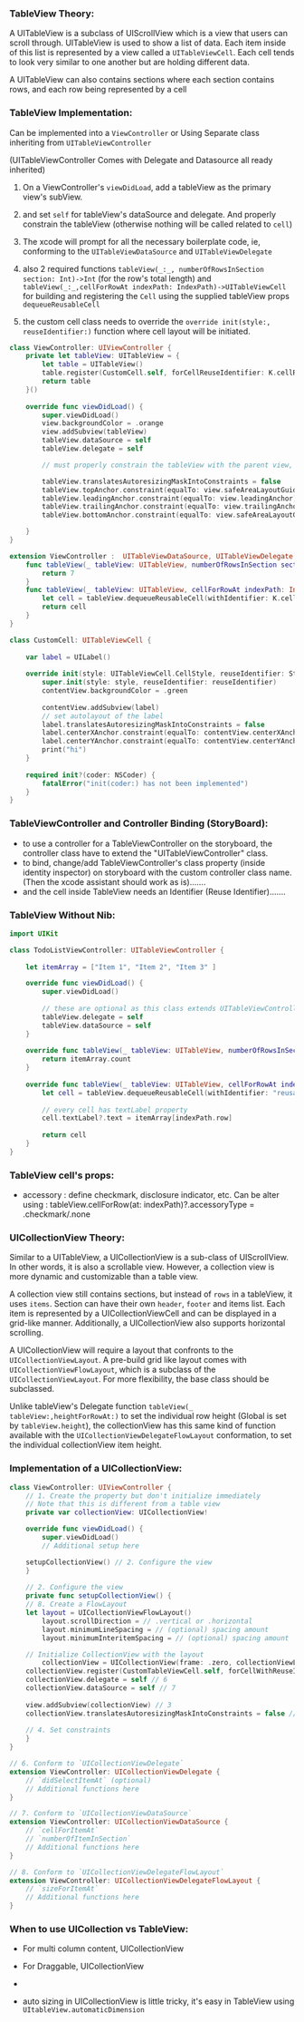 ### TableView Theory:
A UITableView is a subclass of UIScrollView which is a view that users can scroll through. UITableView is used to show a list of data. Each item inside of this list is represented by a view called a `UITableViewCell`. Each cell tends to look very similar to one another but are holding different data.

A UITableView can also contains sections where each section contains rows, and each row being represented by a cell

### TableView Implementation:
Can be implemented into a `ViewController` or Using Separate class inheriting from `UITableViewController` 

(UITableViewController Comes with Delegate and Datasource all ready inherited)


1. On a ViewController's `viewDidLoad`, add a tableView as the primary view's subView. 

2. and set `self` for tableView's dataSource and delegate. And properly constrain the tableView (otherwise nothing will be called related to `cell`)

3. The xcode will prompt for all the necessary boilerplate code, ie, conforming to the `UITableViewDataSource` and `UITableViewDelegate` 

4. also 2 required functions `tableView(_:_, numberOfRowsInSection section: Int)->Int` (for the row's total length) and `tableView(_:_,cellForRowAt indexPath: IndexPath)->UITableViewCell` for building and registering the `Cell` using the supplied tableView props `dequeueReusableCell`

5. the custom cell class needs to override the `override init(style:, reuseIdentifier:)` function where cell layout will be initiated. 


```swift
class ViewController: UIViewController {
    private let tableView: UITableView = {
        let table = UITableView()
        table.register(CustomCell.self, forCellReuseIdentifier: K.cellReusableIdentifire)
        return table
    }()
    
    override func viewDidLoad() {
        super.viewDidLoad()
        view.backgroundColor = .orange
        view.addSubview(tableView)
        tableView.dataSource = self
        tableView.delegate = self

        // must properly constrain the tableView with the parent view, otherwise the `tableView(:cellForRowAt:)` and `Custom Cell` class will not be called

        tableView.translatesAutoresizingMaskIntoConstraints = false
        tableView.topAnchor.constraint(equalTo: view.safeAreaLayoutGuide.topAnchor).isActive = true
        tableView.leadingAnchor.constraint(equalTo: view.leadingAnchor).isActive = true
        tableView.trailingAnchor.constraint(equalTo: view.trailingAnchor).isActive = true
        tableView.bottomAnchor.constraint(equalTo: view.safeAreaLayoutGuide.bottomAnchor).isActive = true

    }
}

extension ViewController :  UITableViewDataSource, UITableViewDelegate {
    func tableView(_ tableView: UITableView, numberOfRowsInSection section: Int) -> Int {
        return 7
    }
    func tableView(_ tableView: UITableView, cellForRowAt indexPath: IndexPath) -> UITableViewCell {
        let cell = tableView.dequeueReusableCell(withIdentifier: K.cellReusableIdentifire, for: indexPath)
        return cell
    }   
}

class CustomCell: UITableViewCell {
    
    var label = UILabel()
    
    override init(style: UITableViewCell.CellStyle, reuseIdentifier: String?) {
        super.init(style: style, reuseIdentifier: reuseIdentifier)
        contentView.backgroundColor = .green
        
        contentView.addSubview(label)
        // set autolayout of the label
        label.translatesAutoresizingMaskIntoConstraints = false
        label.centerXAnchor.constraint(equalTo: contentView.centerXAnchor).isActive = true
        label.centerYAnchor.constraint(equalTo: contentView.centerYAnchor).isActive = true
        print("hi")
    }
    
    required init?(coder: NSCoder) {
        fatalError("init(coder:) has not been implemented")
    }
}
```


### TableViewController and Controller Binding (StoryBoard):
* to use a controller for a TableViewController on the storyboard, the controller class have to extend the "UITableViewController" class.
* to bind, change/add TableViewController's class property (inside identity inspector) on storyboard with the custom controller class name. (Then the xcode assistant should work as is).......
* and the cell inside TableView needs an Identifier (Reuse Identifier).......

### TableView Without Nib:
```swift
import UIKit

class TodoListViewController: UITableViewController {
    
    let itemArray = ["Item 1", "Item 2", "Item 3" ]

    override func viewDidLoad() {
        super.viewDidLoad()
        
        // these are optional as this class extends UITableViewController
        tableView.delegate = self
        tableView.dataSource = self
    }
    
    override func tableView(_ tableView: UITableView, numberOfRowsInSection section: Int) -> Int {
        return itemArray.count
    }
    
    override func tableView(_ tableView: UITableView, cellForRowAt indexPath: IndexPath) -> UITableViewCell {
        let cell = tableView.dequeueReusableCell(withIdentifier: "reusable-identifier-of-the-cell", for: indexPath)
        
        // every cell has textLabel property
        cell.textLabel?.text = itemArray[indexPath.row]
        
        return cell
    }
}
```

### TableView cell's props:
- accessory : define checkmark, disclosure indicator, etc. Can be alter using : tableView.cellForRow(at: indexPath)?.accessoryType = .checkmark/.none


### UICollectionView Theory:
Similar to a UITableView, a UICollectionView is a sub-class of UIScrollView. In other words, it is also a scrollable view. However, a collection view is more dynamic and customizable than a table view. 

A collection view still contains sections, but instead of `rows` in a tableView, it uses `items`. Section can have their own `header`, `footer` and items list. Each item is represented by a UICollectionViewCell and can be displayed in a grid-like manner. Additionally, a UICollectionView also supports horizontal scrolling.

A UICollectionView will require a layout that confronts to the `UICollectionViewLayout`. A pre-build grid like layout comes with `UICollectionViewFlowLayout`, which is a subclass of the `UICollectionViewLayout`. For more flexibility, the base class should be subclassed.

Unlike tableView's Delegate function `tableView(_ tableView:,heightForRowAt:)` to set the individual row height (Global is set by `tableView.height`), the collectionView has this same kind of function available with the `UICollectionViewDelegateFlowLayout`  conformation, to set the individual collectionView item height.

### Implementation of a UICollectionView:
```swift
class ViewController: UIViewController {
    // 1. Create the property but don't initialize immediately
    // Note that this is different from a table view
    private var collectionView: UICollectionView!

    override func viewDidLoad() {
        super.viewDidLoad()
        // Additional setup here

	setupCollectionView() // 2. Configure the view
    }
		
    // 2. Configure the view
    private func setupCollectionView() {
	// 8. Create a FlowLayout
	let layout = UICollectionViewFlowLayout()
        layout.scrollDirection = // .vertical or .horizontal
        layout.minimumLineSpacing = // (optional) spacing amount
        layout.minimumInteritemSpacing = // (optional) spacing amount

	// Initialize CollectionView with the layout
        collectionView = UICollectionView(frame: .zero, collectionViewLayout: layout)				
	collectionView.register(CustomTableViewCell.self, forCellWithReuseIdentifier: CustomTableViewCell.reuse) // 5
	collectionView.delegate = self // 6
	collectionView.dataSource = self // 7
		
	view.addSubview(collectionView) // 3
	collectionView.translatesAutoresizingMaskIntoConstraints = false // 4
		
	// 4. Set constraints
    }
}

// 6. Conform to `UICollectionViewDelegate`
extension ViewController: UICollectionViewDelegate {
    // `didSelectItemAt` (optional)
    // Additional functions here
}

// 7. Conform to `UICollectionViewDataSource`
extension ViewController: UICollectionViewDataSource {
    // `cellForItemAt`
    // `numberOfItemInSection`
    // Additional functions here
}

// 8. Conform to `UICollectionViewDelegateFlowLayout`
extension ViewController: UICollectionViewDelegateFlowLayout {
    // `sizeForItemAt`
    // Additional functions here
}
```

### When to use UICollection vs TableView:
- For multi column content, UICollectionView
- For Draggable, UICollectionView
- 

- auto sizing in UICollectionView is little tricky, it's easy in TableView using `UItableView.automaticDimension`
